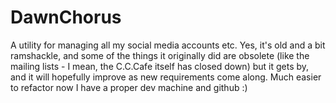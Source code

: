 # DawnChorus

A utility for managing all my social media accounts etc. Yes, it's old and a bit ramshackle, and some of the things it originally did are obsolete (like the mailing lists - I mean, the C.C.Cafe itself has closed down) but it gets by, and it will hopefully improve as new requirements come along. Much easier to refactor now I have a proper dev machine and github :)
